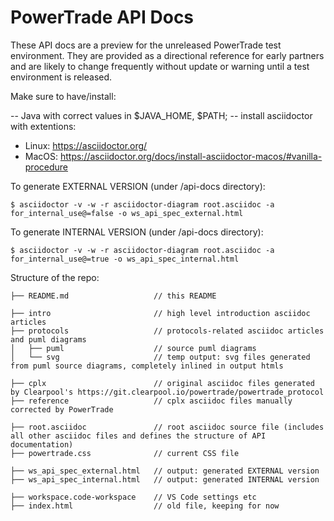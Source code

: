 # PowerTrade API Docs

These API docs are a preview for the unreleased PowerTrade test environment. They are provided as a directional reference for early partners and are likely to change frequently without update or warning until a test environment is released.

Make sure to have/install:

-- Java with correct values in $JAVA_HOME, $PATH;
-- install asciidoctor with extentions:
* Linux: https://asciidoctor.org/
* MacOS: https://asciidoctor.org/docs/install-asciidoctor-macos/#vanilla-procedure

To generate EXTERNAL VERSION (under /api-docs directory):

```
$ asciidoctor -v -w -r asciidoctor-diagram root.asciidoc -a for_internal_use@=false -o ws_api_spec_external.html
```

To generate INTERNAL VERSION (under /api-docs directory):

```
$ asciidoctor -v -w -r asciidoctor-diagram root.asciidoc -a for_internal_use@=true -o ws_api_spec_internal.html
```

Structure of the repo:

```
├── README.md                   // this README

├── intro                       // high level introduction asciidoc articles
├── protocols                   // protocols-related asciidoc articles and puml diagrams
│   ├── puml                    // source puml diagrams
│   └── svg                     // temp output: svg files generated from puml source diagrams, completely inlined in output htmls

├── cplx                        // original asciidoc files generated by Clearpool's https://git.clearpool.io/powertrade/powertrade_protocol
├── reference                   // cplx asciidoc files manually corrected by PowerTrade

├── root.asciidoc               // root asciidoc source file (includes all other asciidoc files and defines the structure of API documentation)
├── powertrade.css              // current CSS file

├── ws_api_spec_external.html   // output: generated EXTERNAL version
├── ws_api_spec_internal.html   // output: generated INTERNAL version

├── workspace.code-workspace    // VS Code settings etc
├── index.html                  // old file, keeping for now
```
